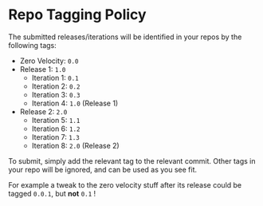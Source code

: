 # Repo Tagging Policy

The submitted releases/iterations will be identified in your repos by the following tags:

* Zero Velocity: `0.0`
* Release 1: `1.0`
	* Iteration 1: `0.1`
	* Iteration 2: `0.2`
	* Iteration 3: `0.3`
	* Iteration 4: `1.0` (Release 1)
* Release 2: `2.0`
	* Iteration 5: `1.1`
	* Iteration 6: `1.2`
	* Iteration 7: `1.3`
	* Iteration 8: `2.0` (Release 2)


To submit, simply add the relevant tag to the relevant commit. Other tags in your repo will be ignored, and can be used as you see fit.

For example a tweak to the zero velocity stuff after
its release could be tagged `0.0.1`, but **not** `0.1` !